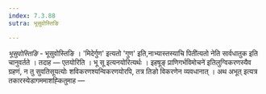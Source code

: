 ```yaml
---
index: 7.3.88
sutra: भूसुवोस्तिङि

---
```

_भूसुवोस्तिङि_ - भूसुवोस्तिङि । 'मिदेर्गुण' इत्यतो 'गुण' इति,नाभ्यास्तस्याचि पिती॑त्यतो नेति सार्वधातुक इति चानुवर्तते । तदाह — एतयोरिति । भू सू इत्यनयोरित्यर्थः । इहषूङ् प्राणिगर्भविमोचने॑ इतिलुग्विकरणस्यैव ग्रहणं, न तु सुवतिसूयत्योः शविकरणश्यन्विकरणयोरपि, तत्र तिङो विकरणेन व्यवधानात् । अथ अभूत् इत्यत्र तकारस्येडागममाशह्कितुमाह —